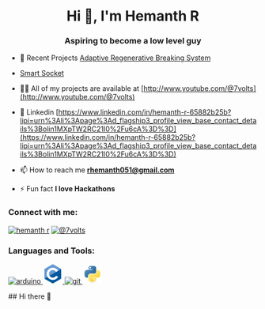 <h1 align="center">Hi 👋, I'm Hemanth R</h1>
<h3 align="center">Aspiring to become a low level guy</h3>

- 🔭 Recent Projects [Adaptive Regenerative Breaking System](https://youtu.be/ZBO_7K5l-r8?si=-ev-dtK8ELYrq5O8)

- [Smart Socket](https://youtu.be/-yFZ3K2t-P4?si=bD-5nLW0MKQol73s)

- 👨‍💻 All of my projects are available at [http://www.youtube.com/@7volts](http://www.youtube.com/@7volts)

- 📝 Linkedin [https://www.linkedin.com/in/hemanth-r-65882b25b?lipi=urn%3Ali%3Apage%3Ad_flagship3_profile_view_base_contact_details%3Bolin1MXpTW2RC21I0%2Fu6cA%3D%3D](https://www.linkedin.com/in/hemanth-r-65882b25b?lipi=urn%3Ali%3Apage%3Ad_flagship3_profile_view_base_contact_details%3Bolin1MXpTW2RC21I0%2Fu6cA%3D%3D)

- 📫 How to reach me **rhemanth051@gmail.com**

- ⚡ Fun fact **I love Hackathons**

<h3 align="left">Connect with me:</h3>
<p align="left">
<a href="https://linkedin.com/in/hemanth r" target="blank"><img align="center" src="https://raw.githubusercontent.com/rahuldkjain/github-profile-readme-generator/master/src/images/icons/Social/linked-in-alt.svg" alt="hemanth r" height="30" width="40" /></a>
<a href="https://www.youtube.com/c/@7volts" target="blank"><img align="center" src="https://raw.githubusercontent.com/rahuldkjain/github-profile-readme-generator/master/src/images/icons/Social/youtube.svg" alt="@7volts" height="30" width="40" /></a>
</p>

<h3 align="left">Languages and Tools:</h3>
<p align="left"> <a href="https://www.arduino.cc/" target="_blank" rel="noreferrer"> <img src="https://cdn.worldvectorlogo.com/logos/arduino-1.svg" alt="arduino" width="40" height="40"/> </a> <a href="https://www.cprogramming.com/" target="_blank" rel="noreferrer"> <img src="https://raw.githubusercontent.com/devicons/devicon/master/icons/c/c-original.svg" alt="c" width="40" height="40"/> </a> <a href="https://git-scm.com/" target="_blank" rel="noreferrer"> <img src="https://www.vectorlogo.zone/logos/git-scm/git-scm-icon.svg" alt="git" width="40" height="40"/> </a> <a href="https://www.python.org" target="_blank" rel="noreferrer"> <img src="https://raw.githubusercontent.com/devicons/devicon/master/icons/python/python-original.svg" alt="python" width="40" height="40"/> </a> </p>
## Hi there 👋

<!--
**hemanthr-25/hemanthr-25** is a ✨ _special_ ✨ repository because its `README.md` (this file) appears on your GitHub profile.

Here are some ideas to get you started:

- 🔭 I’m currently working on ...
- 🌱 I’m currently learning ...
- 👯 I’m looking to collaborate on ...
- 🤔 I’m looking for help with ...
- 💬 Ask me about ...
- 📫 How to reach me: ...
- 😄 Pronouns: ...
- ⚡ Fun fact: ...
-->
